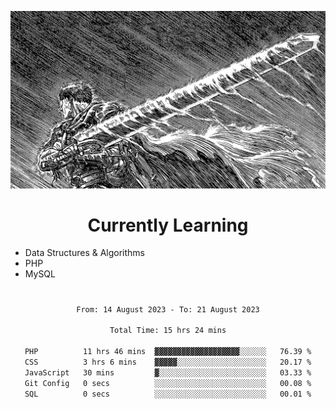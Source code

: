 <!-- Profile image -->
<p align="center">
 <img src="assets/bpD2ohb.png" width="1080px">
</p>
<!-- Profile image end -->

<!-- Currently learning -->
<h1 align="center">Currently Learning </h1>

* Data Structures & Algorithms
* PHP
* MySQL 
#
<!-- Currently learning end -->

<div align="center">
<!--START_SECTION:waka-->

```txt
From: 14 August 2023 - To: 21 August 2023

Total Time: 15 hrs 24 mins

PHP          11 hrs 46 mins  ▓▓▓▓▓▓▓▓▓▓▓▓▓▓▓▓▓▓▓░░░░░░   76.39 %
CSS          3 hrs 6 mins    ▓▓▓▓▓░░░░░░░░░░░░░░░░░░░░   20.17 %
JavaScript   30 mins         ▓░░░░░░░░░░░░░░░░░░░░░░░░   03.33 %
Git Config   0 secs          ░░░░░░░░░░░░░░░░░░░░░░░░░   00.08 %
SQL          0 secs          ░░░░░░░░░░░░░░░░░░░░░░░░░   00.01 %
```

<!--END_SECTION:waka-->
</div>
